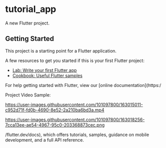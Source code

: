 # tutorial_app

A new Flutter project.

## Getting Started

This project is a starting point for a Flutter application.

A few resources to get you started if this is your first Flutter project:

- [Lab: Write your first Flutter app](https://flutter.dev/docs/get-started/codelab)
- [Cookbook: Useful Flutter samples](https://flutter.dev/docs/cookbook)

For help getting started with Flutter, view our
[online documentation](https:/

Project Video Sample:

https://user-images.githubusercontent.com/101097800/163015011-c952d71f-fd0b-4690-8e52-2a210ba6bd3a.mp4


https://user-images.githubusercontent.com/101097800/163018256-7cca13ee-ae54-4967-95c0-203368873cec.png


/flutter.dev/docs), which offers tutorials,
samples, guidance on mobile development, and a full API reference.

